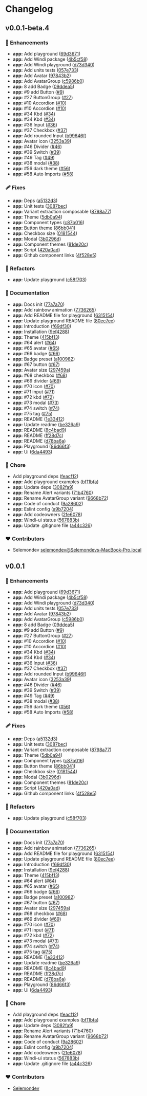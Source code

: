 # Changelog


## v0.0.1-beta.4


### 🚀 Enhancements

- **app:** Add playground ([69d3671](https://github.com/selemondev/windi-ui/commit/69d3671))
- **app:** Add Windi package ([4b5cf58](https://github.com/selemondev/windi-ui/commit/4b5cf58))
- **app:** Add Windi playground ([d73d340](https://github.com/selemondev/windi-ui/commit/d73d340))
- **app:** Add units tests ([057e733](https://github.com/selemondev/windi-ui/commit/057e733))
- **app:** Add Avatar ([97843b2](https://github.com/selemondev/windi-ui/commit/97843b2))
- **app:** Add AvatarGroup ([c5986b0](https://github.com/selemondev/windi-ui/commit/c5986b0))
- **app:** 8 add Badge ([09ddea5](https://github.com/selemondev/windi-ui/commit/09ddea5))
- **app:** #9 add Button ([#9](https://github.com/selemondev/windi-ui/issues/9))
- **app:** #27 ButtonGroup ([#27](https://github.com/selemondev/windi-ui/issues/27))
- **app:** #10 Accordion ([#10](https://github.com/selemondev/windi-ui/issues/10))
- **app:** #10 Accordion ([#10](https://github.com/selemondev/windi-ui/issues/10))
- **app:** #34 Kbd ([#34](https://github.com/selemondev/windi-ui/issues/34))
- **app:** #34 Kbd ([#34](https://github.com/selemondev/windi-ui/issues/34))
- **app:** #36 Input ([#36](https://github.com/selemondev/windi-ui/issues/36))
- **app:** #37 Checkbox ([#37](https://github.com/selemondev/windi-ui/issues/37))
- **app:** Add rounded Input ([b99646f](https://github.com/selemondev/windi-ui/commit/b99646f))
- **app:** Avatar icon ([3253a39](https://github.com/selemondev/windi-ui/commit/3253a39))
- **app:** #46 Divider ([#46](https://github.com/selemondev/windi-ui/issues/46))
- **app:** #39 Switch ([#39](https://github.com/selemondev/windi-ui/issues/39))
- **app:** #49 Tag ([#49](https://github.com/selemondev/windi-ui/issues/49))
- **app:** #38 modal ([#38](https://github.com/selemondev/windi-ui/issues/38))
- **app:** #56 dark theme ([#56](https://github.com/selemondev/windi-ui/issues/56))
- **app:** #58 Auto Imports ([#58](https://github.com/selemondev/windi-ui/issues/58))

### 🩹 Fixes

- **app:** Deps ([a5132d3](https://github.com/selemondev/windi-ui/commit/a5132d3))
- **app:** Unit tests ([3087bec](https://github.com/selemondev/windi-ui/commit/3087bec))
- **app:** Variant extraction composable ([8798a77](https://github.com/selemondev/windi-ui/commit/8798a77))
- **app:** Theme ([5db0a94](https://github.com/selemondev/windi-ui/commit/5db0a94))
- **app:** Component types ([c87b016](https://github.com/selemondev/windi-ui/commit/c87b016))
- **app:** Button theme ([86bb041](https://github.com/selemondev/windi-ui/commit/86bb041))
- **app:** Checkbox size ([0181544](https://github.com/selemondev/windi-ui/commit/0181544))
- **app:** Modal ([3b0296d](https://github.com/selemondev/windi-ui/commit/3b0296d))
- **app:** Component themes ([81de20c](https://github.com/selemondev/windi-ui/commit/81de20c))
- **app:** Script ([420a0ad](https://github.com/selemondev/windi-ui/commit/420a0ad))
- **app:** Github component links ([4f528e5](https://github.com/selemondev/windi-ui/commit/4f528e5))

### 💅 Refactors

- **app:** Update playground ([c58f703](https://github.com/selemondev/windi-ui/commit/c58f703))

### 📖 Documentation

- **app:** Docs init ([77a7a70](https://github.com/selemondev/windi-ui/commit/77a7a70))
- **app:** Add rainbow animation ([7736265](https://github.com/selemondev/windi-ui/commit/7736265))
- **app:** Add README file for playground ([6315154](https://github.com/selemondev/windi-ui/commit/6315154))
- **app:** Update playground README file ([80ec7ee](https://github.com/selemondev/windi-ui/commit/80ec7ee))
- **app:** Introduction ([f69df30](https://github.com/selemondev/windi-ui/commit/f69df30))
- **app:** Installation ([9ef4288](https://github.com/selemondev/windi-ui/commit/9ef4288))
- **app:** Theme ([415bf13](https://github.com/selemondev/windi-ui/commit/415bf13))
- **app:** #64 alert ([#64](https://github.com/selemondev/windi-ui/issues/64))
- **app:** #65 avatar ([#65](https://github.com/selemondev/windi-ui/issues/65))
- **app:** #66 badge ([#66](https://github.com/selemondev/windi-ui/issues/66))
- **app:** Badge preset ([a100982](https://github.com/selemondev/windi-ui/commit/a100982))
- **app:** #67 button ([#67](https://github.com/selemondev/windi-ui/issues/67))
- **app:** Avatar size ([297459a](https://github.com/selemondev/windi-ui/commit/297459a))
- **app:** #68 checkbox ([#68](https://github.com/selemondev/windi-ui/issues/68))
- **app:** #69 divider ([#69](https://github.com/selemondev/windi-ui/issues/69))
- **app:** #70 icon ([#70](https://github.com/selemondev/windi-ui/issues/70))
- **app:** #71 input ([#71](https://github.com/selemondev/windi-ui/issues/71))
- **app:** #72 kbd ([#72](https://github.com/selemondev/windi-ui/issues/72))
- **app:** #73 modal ([#73](https://github.com/selemondev/windi-ui/issues/73))
- **app:** #74 switch ([#74](https://github.com/selemondev/windi-ui/issues/74))
- **app:** #75 tag ([#75](https://github.com/selemondev/windi-ui/issues/75))
- **app:** README ([1e33412](https://github.com/selemondev/windi-ui/commit/1e33412))
- **app:** Update readme ([be326a9](https://github.com/selemondev/windi-ui/commit/be326a9))
- **app:** README ([8c4bad9](https://github.com/selemondev/windi-ui/commit/8c4bad9))
- **app:** README ([ff28d7c](https://github.com/selemondev/windi-ui/commit/ff28d7c))
- **app:** README ([d78ba6a](https://github.com/selemondev/windi-ui/commit/d78ba6a))
- **app:** Playground ([86d66f3](https://github.com/selemondev/windi-ui/commit/86d66f3))
- **app:** Ui ([6da4493](https://github.com/selemondev/windi-ui/commit/6da4493))

### 🏡 Chore

- Add playground deps ([feacf12](https://github.com/selemondev/windi-ui/commit/feacf12))
- **app:** Add playground examples ([bf11bfa](https://github.com/selemondev/windi-ui/commit/bf11bfa))
- **app:** Update deps ([3082fa9](https://github.com/selemondev/windi-ui/commit/3082fa9))
- **app:** Rename Alert variants ([71b4760](https://github.com/selemondev/windi-ui/commit/71b4760))
- **app:** Rename AvatarGroup variant ([9668b72](https://github.com/selemondev/windi-ui/commit/9668b72))
- **app:** Code of conduct ([9a28602](https://github.com/selemondev/windi-ui/commit/9a28602))
- **app:** Eslint config ([a9b7204](https://github.com/selemondev/windi-ui/commit/a9b7204))
- **app:** Add codeowners ([2fe6078](https://github.com/selemondev/windi-ui/commit/2fe6078))
- **app:** Windi-ui status ([567883b](https://github.com/selemondev/windi-ui/commit/567883b))
- **app:** Update .gitignore file ([a44c326](https://github.com/selemondev/windi-ui/commit/a44c326))

### ❤️  Contributors

- Selemondev <selemondev@Selemondevs-MacBook-Pro.local>

## v0.0.1


### 🚀 Enhancements

- **app:** Add playground ([69d3671](https://github.com/selemondev/windi-ui/commit/69d3671))
- **app:** Add Windi package ([4b5cf58](https://github.com/selemondev/windi-ui/commit/4b5cf58))
- **app:** Add Windi playground ([d73d340](https://github.com/selemondev/windi-ui/commit/d73d340))
- **app:** Add units tests ([057e733](https://github.com/selemondev/windi-ui/commit/057e733))
- **app:** Add Avatar ([97843b2](https://github.com/selemondev/windi-ui/commit/97843b2))
- **app:** Add AvatarGroup ([c5986b0](https://github.com/selemondev/windi-ui/commit/c5986b0))
- **app:** 8 add Badge ([09ddea5](https://github.com/selemondev/windi-ui/commit/09ddea5))
- **app:** #9 add Button ([#9](https://github.com/selemondev/windi-ui/issues/9))
- **app:** #27 ButtonGroup ([#27](https://github.com/selemondev/windi-ui/issues/27))
- **app:** #10 Accordion ([#10](https://github.com/selemondev/windi-ui/issues/10))
- **app:** #10 Accordion ([#10](https://github.com/selemondev/windi-ui/issues/10))
- **app:** #34 Kbd ([#34](https://github.com/selemondev/windi-ui/issues/34))
- **app:** #34 Kbd ([#34](https://github.com/selemondev/windi-ui/issues/34))
- **app:** #36 Input ([#36](https://github.com/selemondev/windi-ui/issues/36))
- **app:** #37 Checkbox ([#37](https://github.com/selemondev/windi-ui/issues/37))
- **app:** Add rounded Input ([b99646f](https://github.com/selemondev/windi-ui/commit/b99646f))
- **app:** Avatar icon ([3253a39](https://github.com/selemondev/windi-ui/commit/3253a39))
- **app:** #46 Divider ([#46](https://github.com/selemondev/windi-ui/issues/46))
- **app:** #39 Switch ([#39](https://github.com/selemondev/windi-ui/issues/39))
- **app:** #49 Tag ([#49](https://github.com/selemondev/windi-ui/issues/49))
- **app:** #38 modal ([#38](https://github.com/selemondev/windi-ui/issues/38))
- **app:** #56 dark theme ([#56](https://github.com/selemondev/windi-ui/issues/56))
- **app:** #58 Auto Imports ([#58](https://github.com/selemondev/windi-ui/issues/58))

### 🩹 Fixes

- **app:** Deps ([a5132d3](https://github.com/selemondev/windi-ui/commit/a5132d3))
- **app:** Unit tests ([3087bec](https://github.com/selemondev/windi-ui/commit/3087bec))
- **app:** Variant extraction composable ([8798a77](https://github.com/selemondev/windi-ui/commit/8798a77))
- **app:** Theme ([5db0a94](https://github.com/selemondev/windi-ui/commit/5db0a94))
- **app:** Component types ([c87b016](https://github.com/selemondev/windi-ui/commit/c87b016))
- **app:** Button theme ([86bb041](https://github.com/selemondev/windi-ui/commit/86bb041))
- **app:** Checkbox size ([0181544](https://github.com/selemondev/windi-ui/commit/0181544))
- **app:** Modal ([3b0296d](https://github.com/selemondev/windi-ui/commit/3b0296d))
- **app:** Component themes ([81de20c](https://github.com/selemondev/windi-ui/commit/81de20c))
- **app:** Script ([420a0ad](https://github.com/selemondev/windi-ui/commit/420a0ad))
- **app:** Github component links ([4f528e5](https://github.com/selemondev/windi-ui/commit/4f528e5))

### 💅 Refactors

- **app:** Update playground ([c58f703](https://github.com/selemondev/windi-ui/commit/c58f703))

### 📖 Documentation

- **app:** Docs init ([77a7a70](https://github.com/selemondev/windi-ui/commit/77a7a70))
- **app:** Add rainbow animation ([7736265](https://github.com/selemondev/windi-ui/commit/7736265))
- **app:** Add README file for playground ([6315154](https://github.com/selemondev/windi-ui/commit/6315154))
- **app:** Update playground README file ([80ec7ee](https://github.com/selemondev/windi-ui/commit/80ec7ee))
- **app:** Introduction ([f69df30](https://github.com/selemondev/windi-ui/commit/f69df30))
- **app:** Installation ([9ef4288](https://github.com/selemondev/windi-ui/commit/9ef4288))
- **app:** Theme ([415bf13](https://github.com/selemondev/windi-ui/commit/415bf13))
- **app:** #64 alert ([#64](https://github.com/selemondev/windi-ui/issues/64))
- **app:** #65 avatar ([#65](https://github.com/selemondev/windi-ui/issues/65))
- **app:** #66 badge ([#66](https://github.com/selemondev/windi-ui/issues/66))
- **app:** Badge preset ([a100982](https://github.com/selemondev/windi-ui/commit/a100982))
- **app:** #67 button ([#67](https://github.com/selemondev/windi-ui/issues/67))
- **app:** Avatar size ([297459a](https://github.com/selemondev/windi-ui/commit/297459a))
- **app:** #68 checkbox ([#68](https://github.com/selemondev/windi-ui/issues/68))
- **app:** #69 divider ([#69](https://github.com/selemondev/windi-ui/issues/69))
- **app:** #70 icon ([#70](https://github.com/selemondev/windi-ui/issues/70))
- **app:** #71 input ([#71](https://github.com/selemondev/windi-ui/issues/71))
- **app:** #72 kbd ([#72](https://github.com/selemondev/windi-ui/issues/72))
- **app:** #73 modal ([#73](https://github.com/selemondev/windi-ui/issues/73))
- **app:** #74 switch ([#74](https://github.com/selemondev/windi-ui/issues/74))
- **app:** #75 tag ([#75](https://github.com/selemondev/windi-ui/issues/75))
- **app:** README ([1e33412](https://github.com/selemondev/windi-ui/commit/1e33412))
- **app:** Update readme ([be326a9](https://github.com/selemondev/windi-ui/commit/be326a9))
- **app:** README ([8c4bad9](https://github.com/selemondev/windi-ui/commit/8c4bad9))
- **app:** README ([ff28d7c](https://github.com/selemondev/windi-ui/commit/ff28d7c))
- **app:** README ([d78ba6a](https://github.com/selemondev/windi-ui/commit/d78ba6a))
- **app:** Playground ([86d66f3](https://github.com/selemondev/windi-ui/commit/86d66f3))
- **app:** Ui ([6da4493](https://github.com/selemondev/windi-ui/commit/6da4493))

### 🏡 Chore

- Add playground deps ([feacf12](https://github.com/selemondev/windi-ui/commit/feacf12))
- **app:** Add playground examples ([bf11bfa](https://github.com/selemondev/windi-ui/commit/bf11bfa))
- **app:** Update deps ([3082fa9](https://github.com/selemondev/windi-ui/commit/3082fa9))
- **app:** Rename Alert variants ([71b4760](https://github.com/selemondev/windi-ui/commit/71b4760))
- **app:** Rename AvatarGroup variant ([9668b72](https://github.com/selemondev/windi-ui/commit/9668b72))
- **app:** Code of conduct ([9a28602](https://github.com/selemondev/windi-ui/commit/9a28602))
- **app:** Eslint config ([a9b7204](https://github.com/selemondev/windi-ui/commit/a9b7204))
- **app:** Add codeowners ([2fe6078](https://github.com/selemondev/windi-ui/commit/2fe6078))
- **app:** Windi-ui status ([567883b](https://github.com/selemondev/windi-ui/commit/567883b))
- **app:** Update .gitignore file ([a44c326](https://github.com/selemondev/windi-ui/commit/a44c326))

### ❤️  Contributors

- [Selemondev](https://github.com/selemondev)


